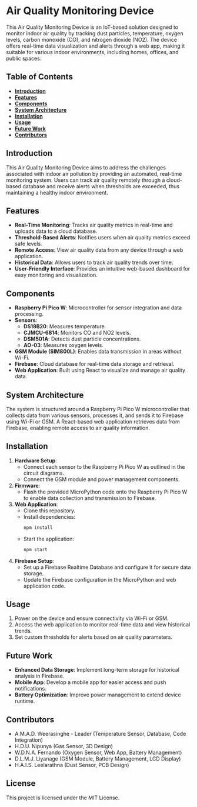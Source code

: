 # **Air Quality Monitoring Device**

This Air Quality Monitoring Device is an IoT-based solution designed to monitor indoor air quality by tracking dust particles, temperature, oxygen levels, carbon monoxide (CO), and nitrogen dioxide (NO2). The device offers real-time data visualization and alerts through a web app, making it suitable for various indoor environments, including homes, offices, and public spaces.

## **Table of Contents**
- [**Introduction**](#introduction)
- [**Features**](#features)
- [**Components**](#components)
- [**System Architecture**](#system-architecture)
- [**Installation**](#installation)
- [**Usage**](#usage)
- [**Future Work**](#future-work)
- [**Contributors**](#contributors)

## **Introduction**
This Air Quality Monitoring Device aims to address the challenges associated with indoor air pollution by providing an automated, real-time monitoring system. Users can track air quality remotely through a cloud-based database and receive alerts when thresholds are exceeded, thus maintaining a healthy indoor environment.

## **Features**
- **Real-Time Monitoring**: Tracks air quality metrics in real-time and uploads data to a cloud database.
- **Threshold-Based Alerts**: Notifies users when air quality metrics exceed safe levels.
- **Remote Access**: View air quality data from any device through a web application.
- **Historical Data**: Allows users to track air quality trends over time.
- **User-Friendly Interface**: Provides an intuitive web-based dashboard for easy monitoring and visualization.

## **Components**
- **Raspberry Pi Pico W**: Microcontroller for sensor integration and data processing.
- **Sensors**:
  - **DS18B20**: Measures temperature.
  - **CJMCU-6814**: Monitors CO and NO2 levels.
  - **DSM501A**: Detects dust particle concentrations.
  - **AO-03**: Measures oxygen levels.
- **GSM Module (SIM800L)**: Enables data transmission in areas without Wi-Fi.
- **Firebase**: Cloud database for real-time data storage and retrieval.
- **Web Application**: Built using React to visualize and manage air quality data.

## **System Architecture**
The system is structured around a Raspberry Pi Pico W microcontroller that collects data from various sensors, processes it, and sends it to Firebase using Wi-Fi or GSM. A React-based web application retrieves data from Firebase, enabling remote access to air quality information.

## **Installation**
1. **Hardware Setup**:
   - Connect each sensor to the Raspberry Pi Pico W as outlined in the circuit diagrams.
   - Connect the GSM module and power management components.
2. **Firmware**:
   - Flash the provided MicroPython code onto the Raspberry Pi Pico W to enable data collection and transmission to Firebase.
3. **Web Application**:
   - Clone this repository.
   - Install dependencies:
     ```bash
     npm install
     ```
   - Start the application:
     ```bash
     npm start
     ```
4. **Firebase Setup**:
   - Set up a Firebase Realtime Database and configure it for secure data storage.
   - Update the Firebase configuration in the MicroPython and web application code.

## **Usage**
1. Power on the device and ensure connectivity via Wi-Fi or GSM.
2. Access the web application to monitor real-time data and view historical trends.
3. Set custom thresholds for alerts based on air quality parameters.

## **Future Work**
- **Enhanced Data Storage**: Implement long-term storage for historical analysis in Firebase.
- **Mobile App**: Develop a mobile app for easier access and push notifications.
- **Battery Optimization**: Improve power management to extend device runtime.

## **Contributors**
- A.M.A.D. Weerasinghe - Leader (Temperature Sensor, Database, Code Integration)
- H.D.U. Nipunya (Gas Sensor, 3D Design)
- W.D.N.A. Fernando (Oxygen Sensor, Web App, Battery Management)
- D.L.M.J. Liyanage (GSM Module, Battery Management, LCD Display)
- H.A.I.S. Leelarathna (Dust Sensor, PCB Design)

## **License**
This project is licensed under the MIT License.

